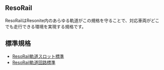 ResoRail
---

ResoRailはResonite内のあらゆる軌道がこの規格を守ることで、対応車両がどこでも走行できる環境を実現する規格です。

## 標準規格
- [ResoRail軌道スロット標準](ResoRail軌道スロット標準.md)
- [ResoRail軌道回路標準](ResoRail軌道回路標準.md)
